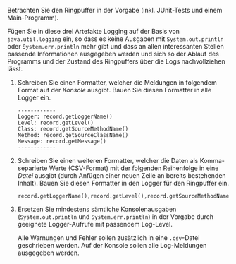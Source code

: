 Betrachten Sie den Ringpuffer in der Vorgabe (inkl. JUnit-Tests und einem Main-Programm).

Fügen Sie in diese drei Artefakte Logging auf der Basis von `java.util.logging` ein, so
dass es keine Ausgaben mit `System.out.println` oder `System.err.println` mehr gibt und
dass an allen interessanten Stellen passende Informationen ausgegeben werden und sich so
der Ablauf des Programms und der Zustand des Ringpuffers über die Logs nachvollziehen
lässt.


1.  Schreiben Sie einen Formatter, welcher die Meldungen in folgendem Format auf der
    _Konsole_ ausgibt. Bauen Sie diesen Formatter in alle Logger ein.

    ```
    ------------
    Logger: record.getLoggerName()
    Level: record.getLevel()
    Class: record.getSourceMethodName()
    Method: record.getSourceClassName()
    Message: record.getMessage()
    ------------
    ```

2.  Schreiben Sie einen weiteren Formatter, welcher die Daten als Komma-separierte Werte
    (CSV-Format) mit der folgenden Reihenfolge in eine _Datei_ ausgibt (durch Anfügen
    einer neuen Zeile an bereits bestehenden Inhalt). Bauen Sie diesen Formatter in den
    Logger für den Ringpuffer ein.

    ```
    record.getLoggerName(),record.getLevel(),record.getSourceMethodName(),record.getSourceClassName(),record.getMessage()
    ```

3.  Ersetzen Sie mindestens sämtliche Konsolenausgaben (`System.out.println` und
    `System.err.println`) in der Vorgabe durch geeignete Logger-Aufrufe mit passendem
    Log-Level.

    Alle Warnungen und Fehler sollen zusätzlich in eine `.csv`-Datei geschrieben werden.
    Auf der Konsole sollen alle Log-Meldungen ausgegeben werden.
